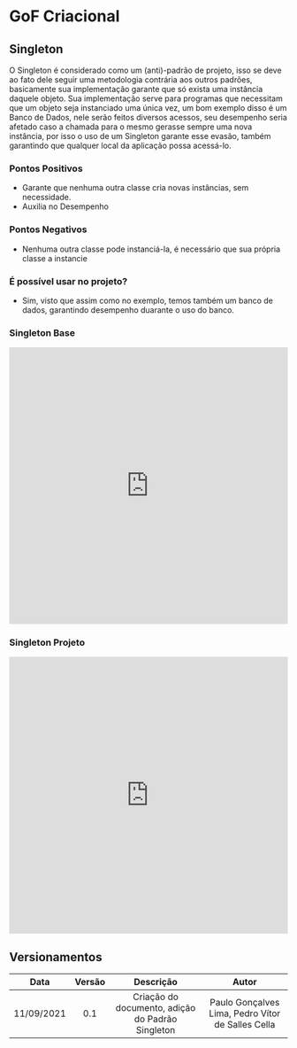 # GoF Criacional

## Singleton

<p>O Singleton é considerado como um (anti)-padrão de projeto, isso se deve ao fato dele seguir uma metodologia contrária aos outros padrões, basicamente sua implementação garante que só exista uma instância daquele objeto. Sua implementação serve para programas que necessitam que um objeto seja instanciado uma única vez, um bom exemplo disso é um Banco de Dados, nele serão feitos diversos acessos, seu desempenho seria afetado caso a chamada para o mesmo gerasse sempre uma nova instância, por isso o uso de um Singleton garante esse evasão, também garantindo que qualquer local da aplicação possa acessá-lo.</p>

### Pontos Positivos

- Garante que nenhuma outra classe cria novas instâncias, sem necessidade.
- Auxilia no Desempenho

### Pontos Negativos

- Nenhuma outra classe pode instanciá-la, é necessário que sua própria classe a instancie

### É possível usar no projeto?

- Sim, visto que assim como no exemplo, temos também um banco de dados, garantindo desempenho duarante o uso do banco.

### Singleton Base

<iframe frameborder="0" style="width:100%;height:500px;" src="https://viewer.diagrams.net/?tags={}&highlight=000000&layers=1&nav=1&title=Singleton%20Base#Uhttps%3A%2F%2Fdrive.google.com%2Fuc%3Fid%3D1ek59B6J7Ddlo4yD7pJuVwguPnOfs2pVz%26export%3Ddownload"></iframe>

### Singleton Projeto

<iframe frameborder="0" style="width:100%;height:500px;" src="https://viewer.diagrams.net/?tags={}&highlight=000000&layers=1&nav=1&title=Singleton%20Projeto#Uhttps%3A%2F%2Fdrive.google.com%2Fuc%3Fid%3D1oUqkK33QCT20yyZGkXfmdpyATDGJpBqx%26export%3Ddownload"></iframe>

## Versionamentos

|Data|Versão|Descrição|Autor|
|:--------:|:---:|:-------------------: |:-----------------------:|
|11/09/2021| 0.1 | Criação do documento, adição do Padrão Singleton | Paulo Gonçalves Lima, Pedro Vítor de Salles Cella |